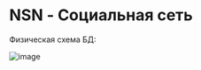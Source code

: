 # NSN - Социальная сеть
Физическая схема БД:

![image](https://github.com/Loy721/NSN/assets/76161382/ddfab5cb-9f4e-46a6-801d-39bdb2005e00)

